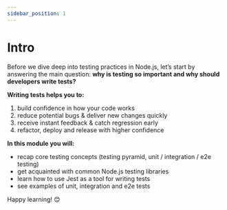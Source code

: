 ```yaml
---
sidebar_position: 1
---
```

# Intro

Before we dive deep into testing practices in Node.js, let’s start by answering the main question: **why is testing so important and why should developers write tests?**

**Writing tests helps you to:**
1. build confidence in how your code works
2. reduce potential bugs & deliver new changes quickly
3. receive instant feedback & catch regression early
4. refactor, deploy and release with higher confidence

**In this module you will:**
- recap core testing concepts (testing pyramid, unit / integration / e2e testing)
- get acquainted with common Node.js testing libraries
- learn how to use Jest as a tool for writing tests
- see examples of unit, integration and e2e tests

Happy learning! 😊